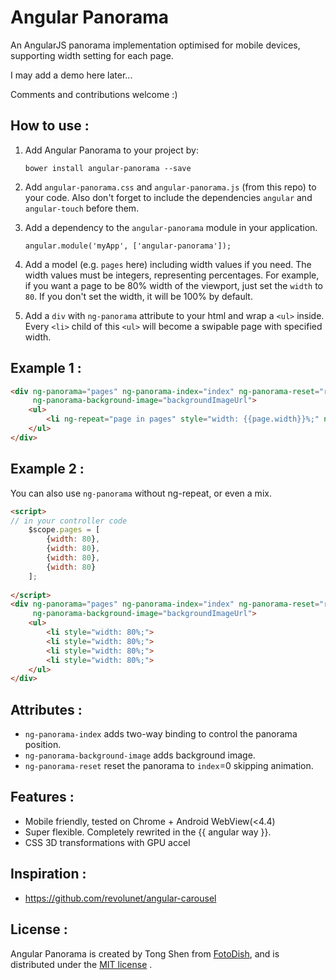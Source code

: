 # Angular Panorama

An AngularJS panorama implementation optimised for mobile devices, supporting width setting for each page. 

I may add a demo here later...

Comments and contributions welcome :)

## How to use :

 1. Add Angular Panorama to your project by:
	``` 
	bower install angular-panorama --save	
	```
 2. Add `angular-panorama.css` and `angular-panorama.js` (from this repo) to your code. Also don't forget to include the dependencies `angular` and `angular-touch` before them.

 2. Add a dependency to the `angular-panorama` module in your application.
	``` 
	angular.module('myApp', ['angular-panorama']);
	```
 3. Add a model (e.g. `pages` here) including width values if you need. The width values must be integers, representing percentages. For example, if you want a page to be 80% width of the viewport, just set the `width` to `80`. If you don't set the width, it will be 100% by default.
 
 4. Add a `div` with `ng-panorama` attribute to your html and wrap a `<ul>` inside. Every `<li>` child of this `<ul>` will become a swipable page with specified width.

## Example 1 :
```html
<div ng-panorama="pages" ng-panorama-index="index" ng-panorama-reset="reset"
     ng-panorama-background-image="backgroundImageUrl">
	<ul>
		<li ng-repeat="page in pages" style="width: {{page.width}}%;" ng-cloak>
	</ul>
</div>
```

## Example 2 :
You can also use `ng-panorama` without ng-repeat, or even a mix.
```html
<script>
// in your controller code
	$scope.pages = [
		{width: 80},
		{width: 80},
		{width: 80},
		{width: 80}
	];
	
</script>
<div ng-panorama="pages" ng-panorama-index="index" ng-panorama-reset="reset"
     ng-panorama-background-image="backgroundImageUrl">
	<ul>
		<li style="width: 80%;">
		<li style="width: 80%;">
		<li style="width: 80%;">
		<li style="width: 80%;">
	</ul>
</div>
```

## Attributes :
 - `ng-panorama-index` adds two-way binding to control the panorama position.
 - `ng-panorama-background-image` adds background image. 
 - `ng-panorama-reset` reset the panorama to `index`=0 skipping animation.

## Features :
 - Mobile friendly, tested on Chrome + Android WebView(<4.4)
 - Super flexible. Completely rewrited in the {{ angular way }}.
 - CSS 3D transformations with GPU accel

## Inspiration :
 - https://github.com/revolunet/angular-carousel

## License :
Angular Panorama is created by Tong Shen from [FotoDish](http://fotodish.com), and is distributed under the [MIT license](http://mit-license.org) .
